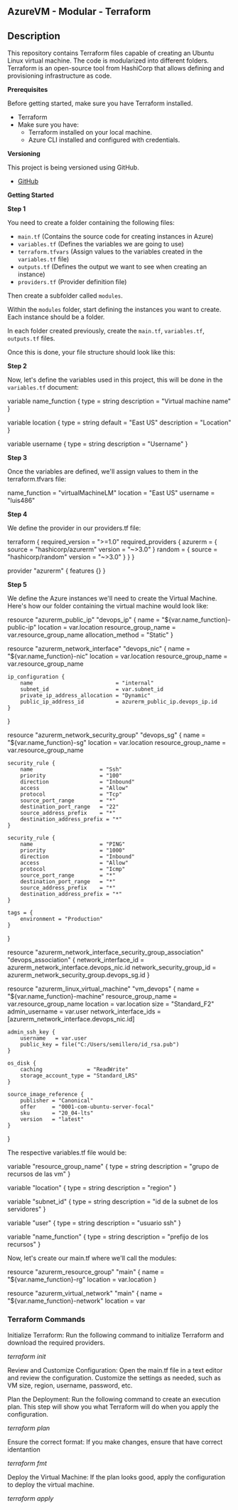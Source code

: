 ## AzureVM - Modular - Terraform

## Description

This repository contains Terraform files capable of creating an Ubuntu Linux virtual machine. The code is modularized into different folders. Terraform is an open-source tool from HashiCorp that allows defining and provisioning infrastructure as code.

**Prerequisites**

Before getting started, make sure you have Terraform installed.

- Terraform
- Make sure you have:
  - Terraform installed on your local machine.
  - Azure CLI installed and configured with credentials.

**Versioning**

This project is being versioned using GitHub.

- [GitHub](https://github.com/)

**Getting Started**

**Step 1**

You need to create a folder containing the following files:

- `main.tf` (Contains the source code for creating instances in Azure)
- `variables.tf` (Defines the variables we are going to use)
- `terraform.tfvars` (Assign values to the variables created in the `variables.tf` file)
- `outputs.tf` (Defines the output we want to see when creating an instance)
- `providers.tf` (Provider definition file)

Then create a subfolder called `modules`.

Within the `modules` folder, start defining the instances you want to create. Each instance should be a folder.

In each folder created previously, create the `main.tf`, `variables.tf`, `outputs.tf` files.

Once this is done, your file structure should look like this:

**Step 2**

Now, let's define the variables used in this project, this will be done in the `variables.tf` document:

variable name_function {
    type        = string
    description = "Virtual machine name"
}

variable location {
    type        = string
    default     = "East US"
    description = "Location"
}

variable username {
    type        = string
    description = "Username"
}

**Step 3**

Once the variables are defined, we'll assign values to them in the terraform.tfvars file:

name_function = "virtualMachineLM"
location      = "East US"
username      = "luis486"

**Step 4**


We define the provider in our providers.tf file:

terraform {
  required_version = ">=1.0"
  required_providers {
    azurerm = {
      source  = "hashicorp/azurerm"
      version = "~>3.0"
    }
    random = {
      source  = "hashicorp/random"
      version = "~>3.0"
    }
  }
}

provider "azurerm" {
  features {}
}

**Step 5**

We define the Azure instances we'll need to create the Virtual Machine. Here's how our folder containing the virtual machine would look like:

resource "azurerm_public_ip" "devops_ip" {
    name                = "${var.name_function}-public-ip"
    location            = var.location
    resource_group_name = var.resource_group_name
    allocation_method   = "Static"
}

resource "azurerm_network_interface" "devops_nic" {
    name                = "${var.name_function}-nic"
    location            = var.location
    resource_group_name = var.resource_group_name

    ip_configuration {
        name                          = "internal"
        subnet_id                     = var.subnet_id
        private_ip_address_allocation = "Dynamic"
        public_ip_address_id          = azurerm_public_ip.devops_ip.id
    }
}

resource "azurerm_network_security_group" "devops_sg" {
    name                = "${var.name_function}-sg"
    location            = var.location
    resource_group_name = var.resource_group_name

    security_rule {
        name                     = "Ssh"
        priority                 = "100"
        direction                = "Inbound"
        access                   = "Allow"
        protocol                 = "Tcp"
        source_port_range        = "*"
        destination_port_range   = "22"
        source_address_prefix    = "*"
        destination_address_prefix = "*"
    }

    security_rule {
        name                     = "PING"
        priority                 = "1000"
        direction                = "Inbound"
        access                   = "Allow"
        protocol                 = "Icmp"
        source_port_range        = "*"
        destination_port_range   = "*"
        source_address_prefix    = "*"
        destination_address_prefix = "*"
    }

    tags = {
        environment = "Production"
    }
}

resource "azurerm_network_interface_security_group_association" "devops_association" {
    network_interface_id      = azurerm_network_interface.devops_nic.id
    network_security_group_id = azurerm_network_security_group.devops_sg.id
}

resource "azurerm_linux_virtual_machine" "vm_devops" {
    name                  = "${var.name_function}-machine"
    resource_group_name   = var.resource_group_name
    location              = var.location
    size                  = "Standard_F2"
    admin_username        = var.user
    network_interface_ids = [azurerm_network_interface.devops_nic.id]

    admin_ssh_key {
        username   = var.user
        public_key = file("C:/Users/semillero/id_rsa.pub")
    }

    os_disk {
        caching              = "ReadWrite"
        storage_account_type = "Standard_LRS"
    }

    source_image_reference {
        publisher = "Canonical"
        offer     = "0001-com-ubuntu-server-focal"
        sku       = "20_04-lts"
        version   = "latest"
    }
}

The respective variables.tf file would be:


variable "resource_group_name" {
    type        = string
    description = "grupo de recursos de las vm"
}

variable "location" {
    type        = string
    description = "region"
}

variable "subnet_id" {
    type        = string
    description = "id de la subnet de los servidores"
}

variable "user" {
    type        = string
    description = "usuario ssh"
}

variable "name_function" {
    type        = string
    description = "prefijo de los recursos"
}

Now, let's create our main.tf where we'll call the modules:


resource "azurerm_resource_group" "main" {
    name     = "${var.name_function}-rg"
    location = var.location
}

resource "azurerm_virtual_network" "main" {
    name                = "${var.name_function}-network"
    location            = var

### Terraform Commands

Initialize Terraform: Run the following command to initialize Terraform and download the required providers.

*terraform init*

Review and Customize Configuration: Open the main.tf file in a text editor and review the configuration. Customize the settings as needed, such as VM size, region, username, password, etc.

Plan the Deployment: Run the following command to create an execution plan. This step will show you what Terraform will do when you apply the configuration.

*terraform plan*

Ensure the correct format: If you make changes, ensure that have correct identantion

*terraform fmt*

Deploy the Virtual Machine: If the plan looks good, apply the configuration to deploy the virtual machine.

*terraform apply*
